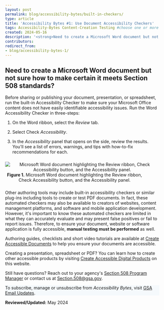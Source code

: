 ```yaml
---
layout: post
permalink: blog/accessibility-bytes/built-in-checkers/
type: article
title: 'Accessibility Bytes #1: Use Document Accessibility Checkers'
tags: Accessibility-Bytes Content-Creation Testing #choose one or more (comma separated): Accessibility-Bytes, Acquisition, Content-Creation, Design-and-Develop, Events, Policy-and-Management, Testing 
created: 2024-05-16
description: '<strong>Need to create a Microsoft Word document but not sure how to make certain it meets Section 508 standards?</strong><p> Before sharing or publishing your document, presentation, or spreadsheet, run the built-in Accessibility Checker to make sure your Microsoft Office content does not have easily identifiable accessibility issues. Run the Word Accessibility Checker in three-steps.'
contributors: 
redirect_from:
- blog/accessibility-bytes-1/
---
```

## Need to create a Microsoft Word document but not sure how to make certain it meets Section 508 standards?

Before sharing or publishing your document, presentation, or spreadsheet, run the built-in Accessibility Checker to make sure your Microsoft Office content does not have easily identifiable accessibility issues. Run the Word Accessibility Checker in three-steps:

1.  On the Word ribbon, select the *Review* tab. 

2.  Select Check *Accessibility*.

3. In the *Accessibility* panel that opens on the side, review the results. You'll see a list of errors, warnings, and tips with how-to-fix recommendations for each.

<div class="tablet:grid-col" style="margin: auto; max-width: 100%; text-align: center; padding: 10px 0px">
    <div class="margin-top-1"><img src="https://assets.section508.gov/files/images/byte-001-figure-1.jpg" alt="Microsoft Word document highlighting the Review ribbon, Check Accessibility button, and the Accessibility panel." aria-describedby="figure-1" class="border-2px border-base-light shadow-2 padding-1">
    </div>
    <div class="font-mono-3xs margin-x-auto auto" style="max-width: 90%; text-align: center;"><span id="figure-1"><strong>Figure 1.</strong> Microsoft Word document highlighting the Review ribbon, Check Accessibility button, and the Accessibility panel.</span>
    </div>
</div>

Other authoring tools may include built-in accessibility checkers or similar plug-ins including tools to create or test PDF documents. In fact, these automated checkers may also be available to creators of websites, content management platforms, and software and mobile application development. However, it's important to know these automated checkers are limited in what they can accurately evaluate and may present false positives or fail to report issues. Therefore, to ensure your document, website or software application is fully accessible, **manual testing must be performed** as well.

Authoring guides, checklists and short video tutorials are available at [Create Accessible Documents]({{site.baseurl}}/create/documents/) to help you ensure your documents are accessible.

Creating a presentation, spreadsheet or PDF? You can learn how to create other accessible products by visiting [Create Accessible Digital Products]({{site.baseurl}}/create/) on this website.

Still have questions? Reach out to your agency's [Section 508 Program Manager]({{site.baseurl}}/tools/program-manager-listing/) or contact us at <Section.508@gsa.gov>.

<div class="border-base radius-lg border-1px padding-1" style="width: 100%; background-color: #f5f9fc;">
To subscribe, manage or unsubscribe from <em>Accessibility Bytes</em>, visit <a href="https://public.govdelivery.com/accounts/USGSA/subscriber/new?topic_id=USGSA_1324" target="_blank" class="usa-link--external">GSA Email Updates</a>.
</div>

**Reviewed/Updated:** May 2024